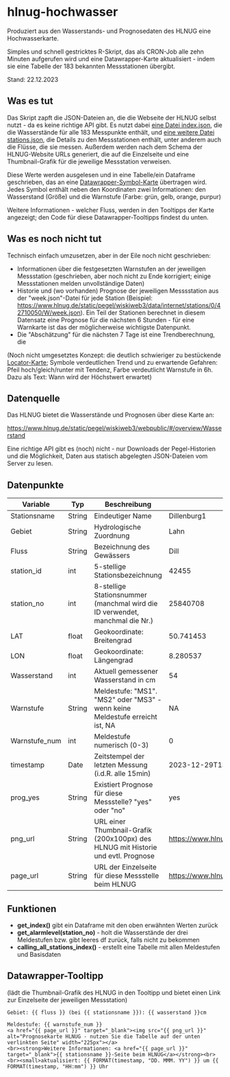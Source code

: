 # hlnug-hochwasser
Produziert aus den Wasserstands- und Prognosedaten des HLNUG eine Hochwasserkarte. 

Simples und schnell gestricktes R-Skript, das als CRON-Job alle zehn Minuten aufgerufen wird und eine Datawrapper-Karte aktualisiert - indem sie eine Tabelle der 183 bekannten Messstationen übergibt. 

Stand: 22.12.2023

## Was es tut

Das Skript zapft die JSON-Dateien an, die die Webseite der HLNUG selbst nutzt - da es keine richtige API gibt. Es nutzt dabei [eine Datei index.json](https://www.hlnug.de/static/pegel/wiskiweb3/data/internet/layers/10/index.json), die die Wasserstände für alle 183 Messpunkte enthält, und [eine weitere Datei stations.json](https://www.hlnug.de/static/pegel/wiskiweb3/data/internet/stations/stations.json), die Details zu den Messstationen enthält, unter anderem auch die Flüsse, die sie messen. Außerdem werden nach dem Schema der HLNUG-Website URLs generiert, die auf die Einzelseite und eine Thumbnail-Grafik für die jeweilige Messstation verweisen.

Diese Werte werden ausgelesen und in eine Tabelle/ein Dataframe geschrieben, das an eine [Datawrapper-Symbol-Karte](https://academy.datawrapper.de/article/114-how-to-create-a-symbol-map-in-datawrapper) übertragen wird. Jedes Symbol enthält neben den Koordinaten zwei Informationen: den Wasserstand (Größe) und die Warnstufe (Farbe: grün, gelb, orange, purpur)

Weitere Informationen - welcher Fluss, werden in den Tooltipps der Karte angezeigt; den Code für diese Datawrapper-Tooltipps findest du unten. 

## Was es noch nicht tut

Technisch einfach umzusetzen, aber in der Eile noch nicht geschrieben: 
- Informationen über die festgesetzten Warnstufen an der jeweiligen Messstation (geschrieben, aber noch nicht zu Ende korrigiert; einige Messstationen melden unvollständige Daten)
- Historie und (wo vorhanden) Prognose der jeweiligen Messsstation aus der "week.json"-Datei für jede Station (Beispiel: https://www.hlnug.de/static/pegel/wiskiweb3/data/internet/stations/0/42710050/W/week.json). Ein Teil der Stationen berechnet in diesem Datensatz eine Prognose für die nächsten 6 Stunden - für eine Warnkarte ist das der möglicherweise wichtigste Datenpunkt. 
- Die "Abschätzung" für die nächsten 7 Tage ist eine Trendberechnung, die 

(Noch nicht umgesetztes Konzept: die deutlich schwieriger zu bestückende [Locator-Karte](https://academy.datawrapper.de/article/161-how-to-create-a-locator-map); Symbole verdeutlichen Trend und zu erwartende Gefahren: Pfeil hoch/gleich/runter mit Tendenz, Farbe verdeutlicht Warnstufe in 6h. Dazu als Text: Wann wird der Höchstwert erwartet)

## Datenquelle

Das HLNUG bietet die Wasserstände und Prognosen über diese Karte an: 

https://www.hlnug.de/static/pegel/wiskiweb3/webpublic/#/overview/Wasserstand

Eine richtige API gibt es (noch) nicht - nur Downloads der Pegel-Historien und die Möglichkeit, Daten aus statisch abgelegten JSON-Dateien vom Server zu lesen. 

## Datenpunkte

Variable | Typ | Beschreibung | Beispiel
---------|-----|--------------|--------
Stationsname | String | Eindeutiger Name | Dillenburg1
Gebiet | String | Hydrologische Zuordnung | Lahn
Fluss | String | Bezeichnung des Gewässers | Dill
station_id | int | 5-stellige Stationsbezeichnung | 42455
station_no | int | 8-stellige Stationsnummer (manchmal wird die ID verwendet, manchmal die Nr.) | 25840708
LAT | float | Geokoordinate: Breitengrad | 50.741453
LON | float | Geokoordinate: Längengrad | 8.280537
Wasserstand | int | Aktuell gemessener Wasserstand in cm | 54
Warnstufe | String | Meldestufe: "MS1". "MS2" oder "MS3" - wenn keine Meldestufe erreicht ist, NA | NA
Warnstufe_num | int | Meldestufe numerisch (0-3) | 0
timestamp | Date | Zeitstempel der letzten Messung (i.d.R. alle 15min) | 2023-12-29T13:45:00.000+01:00
prog_yes | String | Existiert Prognose für diese Messstelle? "yes" oder "no" | yes
png_url | String | URL einer Thumbnail-Grafik (200x100px) des HLNUG mit Historie und evtl. Prognose | https://www.hlnug.de/static/pegel/wiskiweb3/data/internet/stations/0/25800600/W/small_wasserstand_vhs.png
page_url | String | URL der Einzelseite für diese Messstelle beim HLNUG | https://www.hlnug.de/static/pegel/wiskiweb3/webpublic/#/overview/Wasserstand/station/42482/AßlarWVorhersage

## Funktionen

- **get_index()** gibt ein Dataframe mit den oben erwähnten Werten zurück
- **get_alarmlevel(station_no)** - holt die Wasserstände der drei Meldestufen bzw. gibt leeres df zurück, falls nicht zu bekommen
- **calling_all_stations_index()** - erstellt eine Tabelle mit allen Meldestufen und Basisdaten

## Datawrapper-Tooltipp

(lädt die Thumbnail-Grafik des HLNUG in den Tooltipp und bietet einen Link zur Einzelseite der jeweiligen Messstation)

```Gebiet: {{ fluss }} (bei {{ stationsname }}): {{ wasserstand }}cm```

```
Meldestufe: {{ warnstufe_num }}
<a href="{{ page_url }}" target="_blank"><img src="{{ png_url }}" alt="Prognosekarte HLNUG - nutzen Sie die Tabelle auf der unten verlinkten Seite" width="225px"></a>
<br><strong>Weitere Informationen: <a href="{{ page_url }}" target="_blank">{{ stationsname }}-Seite beim HLNUG</a></strong><br><br><small>aktualisiert: {{ FORMAT(timestamp, "DD. MMM. YY") }} um {{ FORMAT(timestamp, "HH:mm") }} Uhr
```


